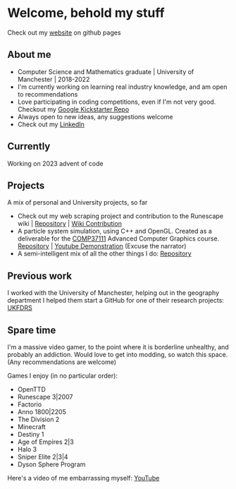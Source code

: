 # Welcome, behold my stuff

Check out my [website](https://jorgieagle.github.io) on github pages

## About me

- Computer Science and Mathematics graduate | University of Manchester | 2018-2022
- I'm currently working on learning real industry knowledge, and am open to recommendations
- Love participating in coding competitions, even if I'm not very good. Checkout my [Google Kickstarter Repo](https://github.com/JorgiEagle/google-coding-challenge)
- Always open to new ideas, any suggestions welcome
- Check out my [LinkedIn](https://www.linkedin.com/in/jackwjorgensen/)

## Currently

Working on 2023 advent of code

## Projects

A mix of personal and University projects, so far

- Check out my web scraping project and contribution to the Runescape wiki | [Repository](https://github.com/JorgiEagle/Runescape_projects) | [Wiki Contribution](https://runescape.wiki/w/Artefact#Total_materials_needed)
- A particle system simulation, using C++ and OpenGL. Created as a deliverable for the [COMP37111](https://studentnet.cs.manchester.ac.uk/ugt/COMP37111/syllabus/) Advanced Computer Graphics course. [Repository](https://github.com/JorgiEagle/Particle-System-Project) | [Youtube Demonstration](https://youtu.be/qz2SatL9low) (Excuse the narrator)
- A semi-intelligent mix of all the other things I do: [Repository](https://github.com/JorgiEagle/assorted-projects)

## Previous work
I worked with the University of Manchester, helping out in the geography department
I helped them start a GitHub for one of their research projects: [UKFDRS](https://ukfdrs.com)

## Spare time

I'm a massive video gamer, to the point where it is borderline unhealthy, and probably an addiction. Would love to get into modding, so watch this space. (Any recommendations are welcome)

Games I enjoy (in no particular order):

- OpenTTD
- Runescape 3|2007
- Factorio
- Anno 1800|2205
- The Division 2
- Minecraft
- Destiny 1
- Age of Empires 2|3
- Halo 3
- Sniper Elite 2|3|4
- Dyson Sphere Program

Here's a video of me embarrassing myself: [YouTube](https://youtube.com/shorts/FSXX8UgT274?feature=share)
